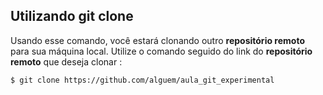 ## Utilizando git clone

Usando esse comando, você estará clonando outro **repositório remoto** para sua máquina local. Utilize o comando seguido do link do **repositório remoto** que deseja clonar : 

```
$ git clone https://github.com/alguem/aula_git_experimental
```

